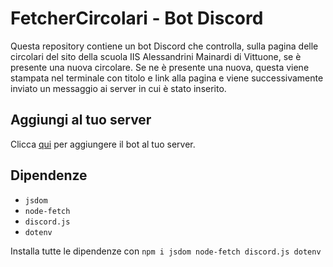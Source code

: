 # FetcherCircolari - Bot Discord
Questa repository contiene un bot Discord che controlla, sulla pagina delle circolari del sito della scuola IIS Alessandrini Mainardi di Vittuone, se è presente una nuova circolare. Se ne è presente una nuova, questa viene stampata nel terminale con titolo e link alla pagina e viene successivamente inviato un messaggio ai server in cui è stato inserito.

## Aggiungi al tuo server
Clicca [qui](https://discord.com/api/oauth2/authorize?client_id=806847934409998356&permissions=51200&scope=bot) per aggiungere il bot al tuo server.

## Dipendenze
* `jsdom`
* `node-fetch`
* `discord.js`
* `dotenv`

Installa tutte le dipendenze con `npm i jsdom node-fetch discord.js dotenv`